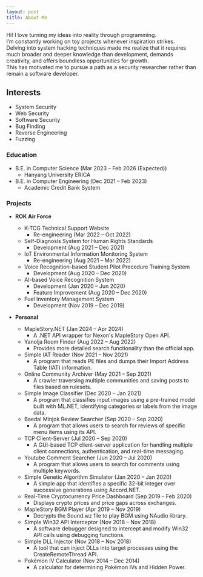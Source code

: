 ```yaml
---
layout: post
title: About Me
---
```


Hi! I love turning my ideas into reality through programming.  
I’m constantly working on toy projects whenever inspiration strikes.  
Delving into system hacking techniques made me realize that it requires much broader and deeper knowledge than development, demands creativity, and offers boundless opportunities for growth.  
This has motivated me to pursue a path as a security researcher rather than remain a software developer.

## Interests

- System Security
- Web Security
- Software Security
- Bug Finding
- Reverse Engineering
- Fuzzing

### Education

- B.E. in Computer Science (Mar 2023 – Feb 2026 (Expected))
  - Hanyang University ERICA
- B.E. in Computer Engineering (Dec 2021 – Feb 2023)
  - Academic Credit Bank System

### Projects

- **ROK Air Force**

  - K-TCG Technical Support Website
    - Re-engineering (Mar 2022 – Oct 2022)
  - Self-Diagnosis System for Human Rights Standards
    - Development (Aug 2021 – Dec 2021)
  - IoT Environmental Information Monitoring System
    - Re-engineering (Aug 2021 – Mar 2022)
  - Voice Recognition-based Student Pilot Precedure Training System
    - Development (Aug 2020 – Dec 2020)
  - AI-based Voice Recognition System
    - Development (Jan 2020 – Jun 2020)
    - Feature Improvement (Aug 2020 – Dec 2020)
  - Fuel Inventory Management System
    - Development (Nov 2019 – Dec 2019)

- **Personal**
  - MapleStory.NET (Jan 2024 – Apr 2024)
    - A .NET API wrapper for Nexon's MapleStory Open API.
  - Yanolja Room Finder (Aug 2022 – Aug 2022)
    - Provides more detailed search functionality than the official app.
  - Simple IAT Reader (Nov 2021 – Nov 2021)
    - A program that reads PE files and dumps their Import Address Table (IAT) information.
  - Online Community Archiver (May 2021 – Sep 2021)
    - A crawler traversing multiple communities and saving posts to files based on rulesets.
  - Simple Image Classifier (Dec 2020 – Jan 2021)
    - A program that classifies input images using a pre-trained model built with ML.NET, identifying categories or labels from the image data.
  - Baedal Minjok Review Searcher (Sep 2020 – Sep 2020)
    - A program that allows users to search for reviews of specific menu items using its API.
  - TCP Client-Server (Jul 2020 – Sep 2020)
    - A GUI-based TCP client-server application for handling multiple client connections, authentication, and real-time messaging.
  - Youtube Comment Searcher (Jun 2020 – Jul 2020)
    - A program that allows users to search for comments using multiple keywords.
  - Simple Genetic Algorithm Simulator (Jan 2020 – Jan 2020)
    - A simple app that identifies a specific 32-bit integer over successive generations using Accord.NET.
  - Real-Time Cryptocurrency Price Dashboard (Sep 2019 – Feb 2020)
    - Displays crypto prices and price gaps across exchanges.
  - MapleStory BGM Player (Apr 2019 – Nov 2019)
    - Decrypts the Sound.wz file to play BGM using NAudio library.
  - Simple Win32 API Interceptor (Nov 2018 – Nov 2018)
    - A software debugger designed to intercept and modify Win32 API calls using debugging functions.
  - Simple DLL Injector (Nov 2018 – Nov 2018)
    - A tool that can inject DLLs into target processes using the CreateRemoteThread API.
  - Pokémon IV Calculator (Nov 2014 – Dec 2014)
    - A calculator for determining Pokémon IVs and Hidden Power.
